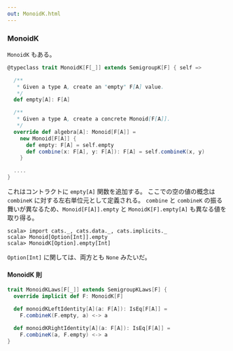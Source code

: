 ```yaml
---
out: MonoidK.html
---
```


### MonoidK

`MonoidK` もある。

```scala
@typeclass trait MonoidK[F[_]] extends SemigroupK[F] { self =>

  /**
   * Given a type A, create an "empty" F[A] value.
   */
  def empty[A]: F[A]

  /**
   * Given a type A, create a concrete Monoid[F[A]].
   */
  override def algebra[A]: Monoid[F[A]] =
    new Monoid[F[A]] {
      def empty: F[A] = self.empty
      def combine(x: F[A], y: F[A]): F[A] = self.combineK(x, y)
    }

  ....
}
```

これはコントラクトに `empty[A]` 関数を追加する。
ここでの空の値の概念は `combineK` に対する左右単位元として定義される。
`combine` と `combineK` の振る舞いが異なるため、`Monoid[F[A]].empty` と `MonoidK[F].empty[A]` も異なる値を取り得る。

```console:new
scala> import cats._, cats.data._, cats.implicits._
scala> Monoid[Option[Int]].empty
scala> MonoidK[Option].empty[Int]
```

`Option[Int]` に関しては、両方とも `None` みたいだ。

#### MonoidK 則

```scala
trait MonoidKLaws[F[_]] extends SemigroupKLaws[F] {
  override implicit def F: MonoidK[F]

  def monoidKLeftIdentity[A](a: F[A]): IsEq[F[A]] =
    F.combineK(F.empty, a) <-> a

  def monoidKRightIdentity[A](a: F[A]): IsEq[F[A]] =
    F.combineK(a, F.empty) <-> a
}
```
